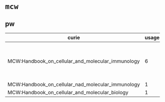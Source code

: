 # `mcw`

## pw

| curie                                             |   usages | nodes                                                                                                                                                                                                                                                                                            |
|---------------------------------------------------|----------|--------------------------------------------------------------------------------------------------------------------------------------------------------------------------------------------------------------------------------------------------------------------------------------------------|
| MCW:Handbook_on_cellular_and_molecular_immunology |        6 | [PW:0000487](http://purl.obolibrary.org/obo/PW_0000487), [PW:0000826](http://purl.obolibrary.org/obo/PW_0000826), [PW:0000827](http://purl.obolibrary.org/obo/PW_0000827), [PW:0000830](http://purl.obolibrary.org/obo/PW_0000830), [PW:0000832](http://purl.obolibrary.org/obo/PW_0000832), ... |
| MCW:Handbook_on_cellular_nad_molecular_immunology |        1 | [PW:0000486](http://purl.obolibrary.org/obo/PW_0000486)                                                                                                                                                                                                                                          |
| MCW:Handbook_on_cellular_and_molecular_biology    |        1 | [PW:0000831](http://purl.obolibrary.org/obo/PW_0000831)                                                                                                                                                                                                                                          |


